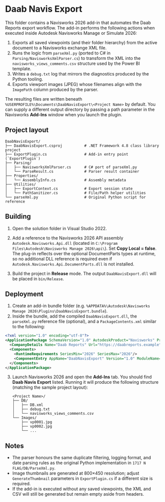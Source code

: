 # Daab Navis Export

This folder contains a Navisworks 2026 add-in that automates the Daab Reports export workflow. The add-in performs the following actions when executed inside Autodesk Navisworks Manage or Simulate 2026:

1. Exports all saved viewpoints (and their folder hierarchy) from the active document to a Navisworks exchange XML file.
2. Runs the logic from `parseXml.py` (ported to C# in `Parsing/NavisworksXmlParser.cs`) to transform the XML into the `navisworks_views_comments.csv` structure used by the Power BI template.
3. Writes a `debug.txt` log that mirrors the diagnostics produced by the Python tooling.
4. Exports viewport images (JPEG) whose filenames align with the `ImagePath` column produced by the parser.

The resulting files are written beneath `%USERPROFILE%\Documents\DaabNavisExport\<Project Name>` by default. You can supply a different output directory by passing a path parameter in the Navisworks **Add-Ins** window when you launch the plugin.

## Project layout

```
DaabNavisExport/
├── DaabNavisExport.csproj          # .NET Framework 4.8 class library project
├── ExportPlugin.cs                 # Add-in entry point (`ExportPlugin`)
├── Parsing/
│   ├── NavisworksXmlParser.cs      # C# port of parseXml.py
│   └── ParseResult.cs              # Parser result container
├── Properties/
│   └── AssemblyInfo.cs             # Assembly metadata
├── Utilities/
│   ├── ExportContext.cs            # Export session state
│   └── PathSanitizer.cs            # File/Path helper utilities
└── parseXml.py                     # Original Python script for reference
```

## Building

1. Open the solution folder in Visual Studio 2022.

2. Add a reference to the Navisworks 2026 API assembly `Autodesk.Navisworks.Api.dll` (located in `C:\Program Files\Autodesk\Navisworks Manage 2026\api\`). Set **Copy Local = false**. The plug-in reflects over the optional DocumentParts types at runtime, so no additional DLL reference is required even if `Autodesk.Navisworks.Api.DocumentParts.dll` is not installed.

3. Build the project in **Release** mode. The output `DaabNavisExport.dll` will be placed in `bin/Release`.

## Deployment

1. Create an add-in bundle folder (e.g. `%APPDATA%\Autodesk\Navisworks Manage 2026\Plugins\DaabNavisExport.bundle`).
2. Inside the bundle, add the compiled `DaabNavisExport.dll`, the `parseXml.py` reference file (optional), and a `PackageContents.xml` similar to the following:

```xml
<?xml version="1.0" encoding="utf-8"?>
<ApplicationPackage SchemaVersion="1.0" AutodeskProduct="Navisworks" ProductType="Application" Name="Daab Navis Export" Description="Exports viewpoints, comments, and images to Daab Reports format." AppVersion="1.0" ProductCode="{E324E173-2803-489B-B727-34A96E616D67}" UpgradeCode="{31D68667-ED13-4805-B5D7-3E06D814AF03}">
  <CompanyDetails Name="Daab Reports" Url="https://daabreports.example"/>
  <Components>
    <RuntimeRequirements SeriesMin="2026" SeriesMax="2026"/>
    <ComponentEntry AppName="DaabNavisExport" Version="1.0" ModuleName="DaabNavisExport.dll" AppType="Application" LoadOnStartUp="True"/>
  </Components>
</ApplicationPackage>
```
3. Launch Navisworks 2026 and open the **Add-Ins** tab. You should find **Daab Navis Export** listed. Running it will produce the following structure (matching the sample project layout):

   ```
   <Project Name>/
   ├── DB/
   │   ├── DB.xml
   │   ├── debug.txt
   │   └── navisworks_views_comments.csv
   └── Images/
       ├── vp0001.jpg
       ├── vp0002.jpg
       └── ...
   ```

## Notes

- The parser honours the same duplicate filtering, logging format, and date parsing rules as the original Python implementation in `1717 N FLAG/DB/ParseXml.py`.
- Image thumbnails are generated at 800×450 resolution; adjust `GenerateThumbnail` parameters in `ExportPlugin.cs` if a different size is required.
- If the add-in is executed without any saved viewpoints, the XML and CSV will still be generated but remain empty aside from headers.

